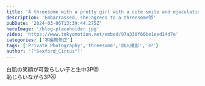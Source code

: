 ```yaml
---
title: 'A threesome with a pretty girl with a cute smile and ejaculation inside'
description: 'Embarrassed, she agrees to a threesome😻'
pubDate: '2024-03-06T13:39:44.275Z'
heroImage: '/blog-placeholder.jpg'
video: 'https://www.tokyomotion.net/embed/97a338f60be1eed14d7e'
categories: ['本編無修正']
tags: ['Private Photography','threesome','個人撮影','3P']
author: '["Sexford_Circus"]'
---
```


白肌の笑顔が可愛らしい子と生中3P😻<br>
恥じらいながら3P😻




